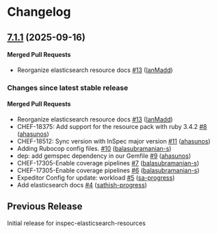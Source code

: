 # Changelog
<!-- latest_release 7.1.1 -->
## [7.1.1](https://github.com/inspec/inspec-elasticsearch-resources/tree/7.1.1) (2025-09-16)

#### Merged Pull Requests
- Reorganize elasticsearch resource docs [#13](https://github.com/inspec/inspec-elasticsearch-resources/pull/13) ([IanMadd](https://github.com/IanMadd))
<!-- latest_release -->
<!-- release_rollup -->
### Changes since latest stable release

#### Merged Pull Requests
- Reorganize elasticsearch resource docs [#13](https://github.com/inspec/inspec-elasticsearch-resources/pull/13) ([IanMadd](https://github.com/IanMadd)) <!-- 7.1.1 -->
- CHEF-18375: Add support for the resource pack with ruby 3.4.2 [#8](https://github.com/inspec/inspec-elasticsearch-resources/pull/8) ([ahasunos](https://github.com/ahasunos)) <!-- 7.1.0 -->
- CHEF-18512: Sync version with InSpec major version [#11](https://github.com/inspec/inspec-elasticsearch-resources/pull/11) ([ahasunos](https://github.com/ahasunos)) <!-- 7.0.0 -->
- Adding Rubocop config files. [#10](https://github.com/inspec/inspec-elasticsearch-resources/pull/10) ([balasubramanian-s](https://github.com/balasubramanian-s)) <!-- 0.1.6 -->
- dep: add gemspec dependency in our Gemfile [#9](https://github.com/inspec/inspec-elasticsearch-resources/pull/9) ([ahasunos](https://github.com/ahasunos)) <!-- 0.1.5 -->
- CHEF-17305-Enable coverage pipelines [#7](https://github.com/inspec/inspec-elasticsearch-resources/pull/7) ([balasubramanian-s](https://github.com/balasubramanian-s)) <!-- 0.1.4 -->
- CHEF-17305-Enable coverage pipelines [#6](https://github.com/inspec/inspec-elasticsearch-resources/pull/6) ([balasubramanian-s](https://github.com/balasubramanian-s)) <!-- 0.1.3 -->
- Expeditor Config for update: workload [#5](https://github.com/inspec/inspec-elasticsearch-resources/pull/5) ([sa-progress](https://github.com/sa-progress)) <!-- 0.1.2 -->
- Add elasticsearch docs [#4](https://github.com/inspec/inspec-elasticsearch-resources/pull/4) ([sathish-progress](https://github.com/sathish-progress)) <!-- 0.1.1 -->
<!-- release_rollup -->
<!-- latest_stable_release -->
<!-- latest_stable_release -->
## Previous Release
Initial release for inspec-elasticsearch-resources